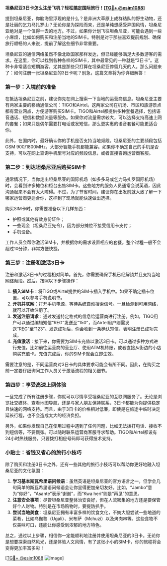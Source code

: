 **坦桑尼亚3日卡怎么注册飞机？轻松搞定国际旅行！[[TG💪+ @esim1088](https://t.me/s/esim1088)]**

提到坦桑尼亚，你脑海里浮现的是什么？是非洲大草原上成群结队的野生动物，还是壮丽的乞力马扎罗山？无论你是为探险而来，还是单纯想感受异国风情，坦桑尼亚绝对是一个值得一去的地方。不过，如果你计划飞往坦桑尼亚，可能会遇到一些小麻烦，比如如何购买和注册当地的SIM卡。特别是对于那些喜欢提前规划、确保旅行顺畅的人来说，提前了解这些细节非常重要。

坦桑尼亚的通信网络虽然不像北欧国家那样发达，但已经能够满足大多数游客的需求。在这里，你可以找到各种各样的SIM卡，其中最常见的一种就是“3日卡”。这种卡非常适合短期游客，尤其是那些只打算在坦桑尼亚停留几天的人。那么问题来了：如何注册一张坦桑尼亚的3日卡呢？别急，这篇文章将为你详细解答！

### 第一步：入境前的准备

在抵达坦桑尼亚之前，建议你先在网上搜索一下当地的运营商信息。坦桑尼亚主要有两家主要的移动通信公司：TIGO和Airtel。这两家公司在机场、市区和旅游景点都有营业网点，方便游客购买SIM卡。TIGO和Airtel都提供多种套餐选择，包括语音通话、短信和数据流量等服务。如果你对流量需求较大，可以选择支持高速上网的套餐；如果只是偶尔需要打电话或发短信，那么更实惠的语音套餐可能更适合你。

此外，在国内时，最好确认你的手机是否支持当地频段。坦桑尼亚的主要频段包括GSM 900/1800MHz，大部分智能手机都能兼容。如果你不确定自己的手机是否支持，可以在网上查询手机型号对应的频段信息，或者直接咨询运营商客服。

### 第二步：到达坦桑尼亚后购买SIM卡

通常情况下，当你走出坦桑尼亚的国际机场（如多多马或乞力马扎罗国际机场）时，会看到许多摊位和柜台出售SIM卡。这些地方的服务人员通常会说英语，因此沟通起来不会有太大障碍。不过，为了节省时间，建议你在出发前就大致了解一下哪家运营商更适合你，这样到了现场就能快速做出选择。

购买SIM卡时，你需要准备以下几样东西：
- 护照或其他有效身份证件；
- 一些现金（坦桑尼亚先令），因为部分摊位不接受信用卡支付；
- 手机设备。

工作人员会帮你激活SIM卡，并根据你的需求设置相应的套餐。整个过程一般不会超过10分钟，非常方便快捷。

### 第三步：注册和激活3日卡

注册和激活3日卡的过程相对简单。首先，你需要确保手机已经解锁并且支持当地网络频段。然后，按照以下步骤操作：

1. **插入SIM卡**：将TIGO或Airtel提供的SIM卡插入手机中。如果不确定插卡位置，可以参考手机说明书。
2. **开机并联网**：打开手机电源，等待系统自动搜索信号。一旦检测到可用网络，就可以开始注册了。
3. **发送注册请求**：通过发送特定格式的信息给运营商进行注册。例如，TIGO用户可以通过编辑短信“REG”发送至“150”，而Airtel用户则需发送“REG”至“123”。发送成功后，你会收到一条确认短信，表明注册已成功完成。
4. **充值激活**：接下来，你需要为SIM卡充值以激活3日卡。可以通过多种方式进行充值，比如前往运营商的营业厅、使用ATM机转账，或者直接从街边的小店购买充值卡。充值完成后，你的SIM卡就会立即生效。

需要注意的是，不同运营商对3日卡的具体要求可能会有所不同。因此，在购买之前一定要仔细询问工作人员关于激活流程的相关细节。

### 第四步：享受高速上网体验

一旦完成了所有注册步骤，你就可以尽情享受坦桑尼亚的互联网服务了。无论是浏览社交媒体、查看地图导航，还是与家人朋友保持联系，3日卡都能为你提供稳定且快速的网络支持。而且，由于3日卡的价格相对低廉，即使是在旅途中临时决定延长行程，也不会造成太大的经济负担。

另外，如果你发现自己在使用过程中遇到了任何问题，比如无法拨打电话、接收不到短信等，不要慌张。可以随时联系运营商客服寻求帮助。TIGO和Airtel都设有24小时热线服务，只要拨打相应号码即可获得技术支持。

### 小贴士：省钱又省心的旅行小技巧

除了购买和注册3日卡之外，还有一些其他的旅行小技巧可以帮助你更好地融入坦桑尼亚的文化氛围：

1. **学习基本斯瓦希里语问候语**：虽然英语是坦桑尼亚的官方语言之一，但学会几句简单的斯瓦希里语问候语会让你显得更加亲切友好。比如，“Jambo”意为“你好”，“Asante”表示“谢谢”，而“Kwa heri”则是“再见”的意思。
2. **注意安全事项**：尽管坦桑尼亚整体治安良好，但在人流密集的地方还是要保管好个人财物。特别是在市场购物时，要提防扒手。
3. **尝试当地美食**：坦桑尼亚拥有丰富多样的饮食文化，不妨大胆尝试一些地道的菜肴，比如乌伽黎（Ugali）、米布萨（Mchuzi）以及烤肉串等。这些食物不仅美味可口，还能让你感受到浓郁的地方特色。

总之，通过以上步骤，相信你一定能顺利地注册并使用坦桑尼亚的3日卡。无论你是想要探索自然风光，还是体验人文风情，有了这张小小的SIM卡，你的旅程将会变得更加丰富多彩！

[[TG💪+ @esim1088](https://t.me/s/esim1088) ![Image](https://i.postimg.cc/4NQfJmqS/Snipaste-2025-05-13-00-14-12.png)]